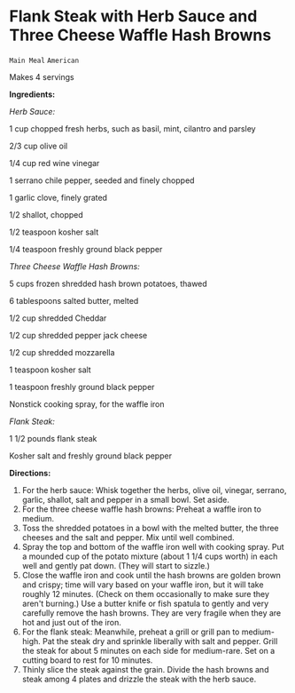 # Flank Steak with Herb Sauce and Three Cheese Waffle Hash Browns

`Main Meal` `American`

Makes 4 servings

**Ingredients:**

_Herb Sauce:_

1 cup chopped fresh herbs, such as basil, mint, cilantro and parsley

2/3 cup olive oil 

1/4 cup red wine vinegar 

1 serrano chile pepper, seeded and finely chopped 

1 garlic clove, finely grated 

1/2 shallot, chopped 

1/2 teaspoon kosher salt 

1/4 teaspoon freshly ground black pepper 

_Three Cheese Waffle Hash Browns:_

5 cups frozen shredded hash brown potatoes, thawed

6 tablespoons salted butter, melted 

1/2 cup shredded Cheddar

1/2 cup shredded pepper jack cheese

1/2 cup shredded mozzarella

1 teaspoon kosher salt 

1 teaspoon freshly ground black pepper 

Nonstick cooking spray, for the waffle iron 

_Flank Steak:_

1 1/2 pounds flank steak

Kosher salt and freshly ground black pepper

**Directions:**

1. For the herb sauce: Whisk together the herbs, olive oil, vinegar, serrano, garlic, shallot, salt and pepper in a small bowl. Set aside.
2. For the three cheese waffle hash browns: Preheat a waffle iron to medium.
3. Toss the shredded potatoes in a bowl with the melted butter, the three cheeses and the salt and pepper. Mix until well combined.
4. Spray the top and bottom of the waffle iron well with cooking spray. Put a mounded cup of the potato mixture (about 1 1/4 cups worth) in each well and gently pat down. (They will start to sizzle.)
5. Close the waffle iron and cook until the hash browns are golden brown and crispy; time will vary based on your waffle iron, but it will take roughly 12 minutes. (Check on them occasionally to make sure they aren't burning.) Use a butter knife or fish spatula to gently and very carefully remove the hash browns. They are very fragile when they are hot and just out of the iron.
6. For the flank steak: Meanwhile, preheat a grill or grill pan to medium-high. Pat the steak dry and sprinkle liberally with salt and pepper. Grill the steak for about 5 minutes on each side for medium-rare. Set on a cutting board to rest for 10 minutes.
7. Thinly slice the steak against the grain. Divide the hash browns and steak among 4 plates and drizzle the steak with the herb sauce.
